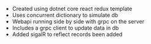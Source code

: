 - Created using dotnet core react redux template
- Uses concurrent dictionary to simulate db
- Webapi running side by side with grpc on the server
- Includes a grpc client to update data in db
- Added sigalR to reflect records been added